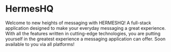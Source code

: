 # HermesHQ
 Welcome to new heights of messaging with HERMESHQ! A full-stack application designed to make your everyday messaging a great experience.
 With all the features written in cutting-edge technologies, you are putting yourself in the greatest experience a messaging application can offer. Soon available to you via all platforms!
